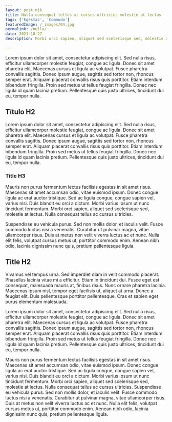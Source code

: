 ```yaml
---
layout: post.njk
title: Nulla consequat tellus ac cursus ultricies molestie at lectus
tags: ['Egestas', 'Commodo']
featuredImage: /_images/04.jpg
permalink: /nulla/
date: 2021-10-27
description: Morbi orci sapien, aliquet sed scelerisque sed, molestie at lectus. Nulla consequat tellus ac cursus ultricies. Suspendisse eu vehicula purus

---
```


Lorem ipsum dolor sit amet, consectetur adipiscing elit. Sed nulla risus, efficitur ullamcorper molestie feugiat, congue ac ligula. Donec sit amet pharetra elit. Maecenas cursus et ligula ac volutpat. Fusce pharetra convallis sagittis. Donec ipsum augue, sagittis sed tortor non, rhoncus semper erat. Aliquam placerat convallis risus quis porttitor. Etiam interdum bibendum fringilla. Proin sed metus ut tellus feugiat fringilla. Donec nec ligula id quam lacinia pretium. Pellentesque quis justo ultrices, tincidunt dui eu, tempor nulla.

## Título H2

Lorem ipsum dolor sit amet, consectetur adipiscing elit. Sed nulla risus, efficitur ullamcorper molestie feugiat, congue ac ligula. Donec sit amet pharetra elit. Maecenas cursus et ligula ac volutpat. Fusce pharetra convallis sagittis. Donec ipsum augue, sagittis sed tortor non, rhoncus semper erat. Aliquam placerat convallis risus quis porttitor. Etiam interdum bibendum fringilla. Proin sed metus ut tellus feugiat fringilla. Donec nec ligula id quam lacinia pretium. Pellentesque quis justo ultrices, tincidunt dui eu, tempor nulla.

### Title H3

Mauris non purus fermentum lectus facilisis egestas in sit amet risus. Maecenas sit amet accumsan odio, vitae euismod ipsum. Donec congue ligula ac erat auctor tristique. Sed ac ligula congue, congue sapien vel, varius nisi. Duis blandit eu orci a dictum. Morbi varius ipsum ut nunc tincidunt fermentum. Morbi orci sapien, aliquet sed scelerisque sed, molestie at lectus. Nulla consequat tellus ac cursus ultricies.

Suspendisse eu vehicula purus. Sed non mollis dolor, et iaculis velit. Fusce commodo luctus nisi a venenatis. Curabitur ut pulvinar magna, vitae ullamcorper risus. Duis at metus non velit viverra luctus ac et nunc. Nulla elit felis, volutpat cursus metus ut, porttitor commodo enim. Aenean nibh odio, lacinia dignissim nunc quis, pretium pellentesque ligula.

## Title H2

Vivamus vel tempus urna. Sed imperdiet diam in velit commodo placerat. Phasellus lacinia vitae mi a efficitur. Etiam in tincidunt dui. Fusce eget est consequat, malesuada mauris at, finibus risus. Nunc ornare pharetra lacinia. Maecenas ipsum nisl, tempor eget facilisis ut, aliquet at urna. Donec a feugiat elit. Duis pellentesque porttitor pellentesque. Cras et sapien eget purus elementum malesuada.

Lorem ipsum dolor sit amet, consectetur adipiscing elit. Sed nulla risus, efficitur ullamcorper molestie feugiat, congue ac ligula. Donec sit amet pharetra elit. Maecenas cursus et ligula ac volutpat. Fusce pharetra convallis sagittis. Donec ipsum augue, sagittis sed tortor non, rhoncus semper erat. Aliquam placerat convallis risus quis porttitor. Etiam interdum bibendum fringilla. Proin sed metus ut tellus feugiat fringilla. Donec nec ligula id quam lacinia pretium. Pellentesque quis justo ultrices, tincidunt dui eu, tempor nulla.

Mauris non purus fermentum lectus facilisis egestas in sit amet risus. Maecenas sit amet accumsan odio, vitae euismod ipsum. Donec congue ligula ac erat auctor tristique. Sed ac ligula congue, congue sapien vel, varius nisi. Duis blandit eu orci a dictum. Morbi varius ipsum ut nunc tincidunt fermentum. Morbi orci sapien, aliquet sed scelerisque sed, molestie at lectus. Nulla consequat tellus ac cursus ultricies. Suspendisse eu vehicula purus. Sed non mollis dolor, et iaculis velit. Fusce commodo luctus nisi a venenatis. Curabitur ut pulvinar magna, vitae ullamcorper risus. Duis at metus non velit viverra luctus ac et nunc. Nulla elit felis, volutpat cursus metus ut, porttitor commodo enim. Aenean nibh odio, lacinia dignissim nunc quis, pretium pellentesque ligula.
